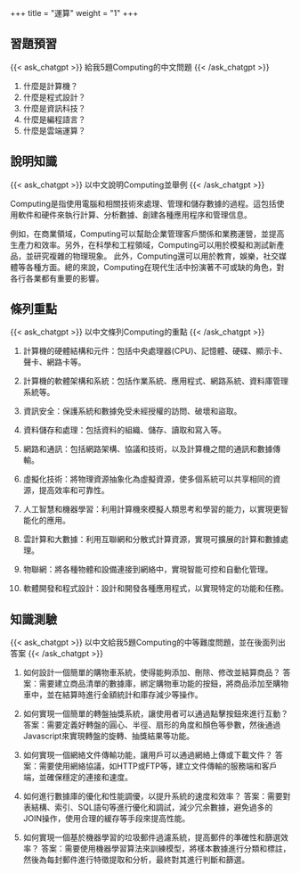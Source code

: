 +++
title = "運算"
weight = "1"
+++
## 習題預習
{{< ask_chatgpt >}}
給我5題Computing的中文問題
{{< /ask_chatgpt >}}

1. 什麼是計算機？
2. 什麼是程式設計？
3. 什麼是資訊科技？
4. 什麼是編程語言？
5. 什麼是雲端運算？   

## 說明知識
{{< ask_chatgpt >}}
以中文說明Computing並舉例
{{< /ask_chatgpt >}}

Computing是指使用電腦和相關技術來處理、管理和儲存數據的過程。這包括使用軟件和硬件來執行計算、分析數據、創建各種應用程序和管理信息。

例如，在商業領域，Computing可以幫助企業管理客戶關係和業務運營，並提高生產力和效率。另外，在科學和工程領域，Computing可以用於模擬和測試新產品，並研究複雜的物理現象。 此外，Computing還可以用於教育，娛樂，社交媒體等各種方面。總的來說，Computing在現代生活中扮演著不可或缺的角色，對各行各業都有重要的影響。   

## 條列重點
{{< ask_chatgpt >}}
以中文條列Computing的重點
{{< /ask_chatgpt >}}

1. 計算機的硬體結構和元件：包括中央處理器(CPU)、記憶體、硬碟、顯示卡、聲卡、網路卡等。

2. 計算機的軟體架構和系統：包括作業系統、應用程式、網路系統、資料庫管理系統等。

3. 資訊安全：保護系統和數據免受未經授權的訪問、破壞和盜取。

4. 資料儲存和處理：包括資料的組織、儲存、讀取和寫入等。

5. 網路和通訊：包括網路架構、協議和技術，以及計算機之間的通訊和數據傳輸。

6. 虛擬化技術：將物理資源抽象化為虛擬資源，使多個系統可以共享相同的資源，提高效率和可靠性。

7. 人工智慧和機器學習：利用計算機來模擬人類思考和學習的能力，以實現更智能化的應用。

8. 雲計算和大數據：利用互聯網和分散式計算資源，實現可擴展的計算和數據處理。

9. 物聯網：將各種物體和設備連接到網絡中，實現智能可控和自動化管理。

10. 軟體開發和程式設計：設計和開發各種應用程式，以實現特定的功能和任務。   

## 知識測驗
{{< ask_chatgpt >}}
以中文給我5題Computing的中等難度問題，並在後面列出答案
{{< /ask_chatgpt >}}

1. 如何設計一個簡單的購物車系統，使得能夠添加、刪除、修改並結算商品？
答案：需要建立商品清單的數據庫，綁定購物車功能的按鈕，將商品添加至購物車中，並在結算時進行金額統計和庫存減少等操作。

2. 如何實現一個簡單的轉盤抽獎系統，讓使用者可以通過點擊按鈕來進行互動？
答案：需要定義好轉盤的圓心、半徑、扇形的角度和顏色等參數，然後通過Javascript來實現轉盤的旋轉、抽獎結果等功能。

3. 如何實現一個網絡文件傳輸功能，讓用戶可以通過網絡上傳或下載文件？
答案：需要使用網絡協議，如HTTP或FTP等，建立文件傳輸的服務端和客戶端，並確保穩定的連接和速度。

4. 如何進行數據庫的優化和性能調優，以提升系統的速度和效率？
答案：需要對表結構、索引、SQL語句等進行優化和調試，減少冗余數據，避免過多的JOIN操作，使用合理的緩存等手段來提高性能。

5. 如何實現一個基於機器學習的垃圾郵件過濾系統，提高郵件的準確性和篩選效率？
答案：需要使用機器學習算法來訓練模型，將樣本數據進行分類和標註，然後為每封郵件進行特徵提取和分析，最終對其進行判斷和篩選。   

